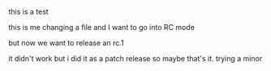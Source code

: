 this is a test


this is me changing a file and I want to go into RC mode

but now we want to release an rc.1

it didn't work but i did it as a patch release so maybe that's it. trying a minor
